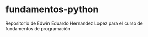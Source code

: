 # fundamentos-python
Repositorio de Edwin Eduardo Hernandez Lopez para el curso de fundamentos de programación
